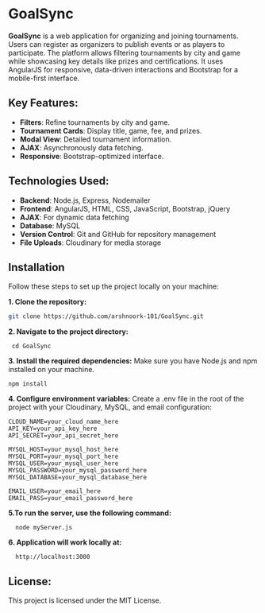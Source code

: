 # GoalSync

**GoalSync** is a web application for organizing and joining tournaments. Users can register as organizers to publish events or as players to participate. The platform allows filtering tournaments by city and game while showcasing key details like prizes and certifications. It uses AngularJS for responsive, data-driven interactions and Bootstrap for a mobile-first interface.

## Key Features:

- **Filters**: Refine tournaments by city and game.
- **Tournament Cards**: Display title, game, fee, and prizes.
- **Modal View**: Detailed tournament information.
- **AJAX**: Asynchronously data fetching.
- **Responsive**: Bootstrap-optimized interface.

## Technologies Used:

- **Backend**: Node.js, Express, Nodemailer
- **Frontend**: AngularJS, HTML, CSS, JavaScript, Bootstrap, jQuery
- **AJAX**: For dynamic data fetching
- **Database**: MySQL
- **Version Control**: Git and GitHub for repository management
- **File Uploads**: Cloudinary for media storage

## Installation

Follow these steps to set up the project locally on your machine:

<b>1. Clone the repository:</b>
   ```bash
   git clone https://github.com/arshnoork-101/GoalSync.git
   ```

<b>2. Navigate to the project directory:</b>
  ```
   cd GoalSync
  ```

<b>3. Install the required dependencies:</b>
  Make sure you have Node.js and npm installed on your machine. 
   ```
   npm install
   ```

<b>4. Configure environment variables:</b>
Create a .env file in the root of the project with your Cloudinary, MySQL, and email configuration:
```
CLOUD_NAME=your_cloud_name_here
API_KEY=your_api_key_here
API_SECRET=your_api_secret_here

MYSQL_HOST=your_mysql_host_here
MYSQL_PORT=your_mysql_port_here
MYSQL_USER=your_mysql_user_here
MYSQL_PASSWORD=your_mysql_password_here
MYSQL_DATABASE=your_mysql_database_here

EMAIL_USER=your_email_here
EMAIL_PASS=your_email_password_here
```

<b>5.To run the server, use the following command:</b>
```
  node myServer.js
```
<b>6. Application will work locally at: </b>
```
  http://localhost:3000
```

## License:
This project is licensed under the MIT License.
